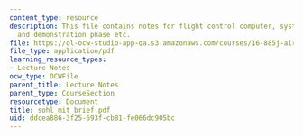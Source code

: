 ```yaml
---
content_type: resource
description: This file contains notes for flight control computer, system development
  and demonstration phase etc.
file: https://ol-ocw-studio-app-qa.s3.amazonaws.com/courses/16-885j-aircraft-systems-engineering-fall-2004/ddcea8863f25693fcb81fe066dc905bc_sohl_mit_brief.pdf
file_type: application/pdf
learning_resource_types:
- Lecture Notes
ocw_type: OCWFile
parent_title: Lecture Notes
parent_type: CourseSection
resourcetype: Document
title: sohl_mit_brief.pdf
uid: ddcea886-3f25-693f-cb81-fe066dc905bc
---
```

